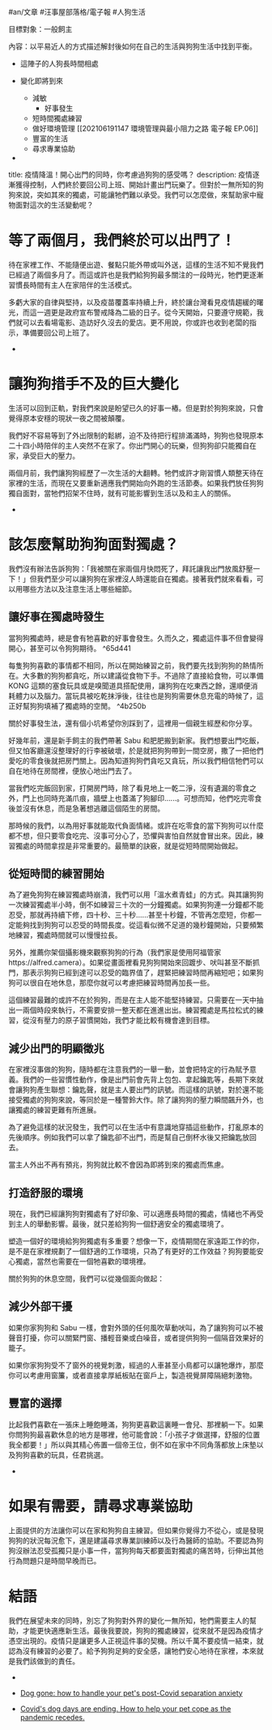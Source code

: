 #an/文章 #汪事屋部落格/電子報 #人狗生活 

目標對象：一般飼主

內容：以平易近人的方式描述解封後如何在自己的生活與狗狗生活中找到平衡。

- 這陣子的人狗長時間相處
- 變化即將到來
	- 減敏
		- 好事發生
	- 短時間獨處練習 
	- 做好環境管理 [[202106191147 環境管理與最小阻力之路 電子報 EP.06]]
	- 豐富的生活
	- 尋求專業協助

-

title: 疫情降溫！開心出門的同時，你考慮過狗狗的感受嗎？
description: 疫情逐漸獲得控制，人們終於要回公司上班、開始計畫出門玩樂了。但對於一無所知的狗狗來說，突如其來的獨處，可能讓牠們難以承受。我們可以怎麼做，來幫助家中寵物面對這次的生活變動呢？

# 等了兩個月，我們終於可以出門了！
待在家裡工作、不能隨便出遊、餐點只能外帶或叫外送，這樣的生活不知不覺我們已經過了兩個多月了。而這或許也是我們給狗狗最多關注的一段時光，牠們更逐漸習慣長時間有主人在家陪伴的生活模式。

多虧大家的自律與堅持，以及疫苗覆蓋率持續上升，終於讓台灣看見疫情趨緩的曙光，而這一週更是政府宣布警戒降為二級的日子。從今天開始，只要遵守規範，我們就可以去看場電影、造訪好久沒去的愛店。更不用說，你或許也收到老闆的指示，準備要回公司上班了。

-

# 讓狗狗措手不及的巨大變化
生活可以回到正軌，對我們來說是盼望已久的好事一樁。但是對於狗狗來說，只會覺得原本安穩的現狀一夜之間被顛覆。

我們好不容易等到了外出限制的鬆綁，迫不及待把行程排滿滿時，狗狗也發現原本二十四小時陪伴的主人突然不在家了。你出門開心的玩樂，但狗狗卻只能獨自在家，承受巨大的壓力。

兩個月前，我們讓狗狗經歷了一次生活的大翻轉。牠們或許才剛習慣人類整天待在家裡的生活，而現在又要重新適應我們開始向外跑的生活節奏。如果我們放任狗狗獨自面對，當牠們招架不住時，就有可能影響到生活以及和主人的關係。

-

# 該怎麼幫助狗狗面對獨處？
我們沒有辦法告訴狗狗：「我被關在家兩個月快悶死了，拜託讓我出門放風舒壓一下！」但我們至少可以讓狗狗在家裡沒人時還能自在獨處。接著我們就來看看，可以用哪些方法以及注意生活上哪些細節。

## 讓好事在獨處時發生
當狗狗獨處時，總是會有牠喜歡的好事會發生。久而久之，獨處這件事不但會變得開心，甚至可以令狗狗期待。 ^65d441

每隻狗狗喜歡的事情都不相同，所以在開始練習之前，我們要先找到狗狗的熱情所在。大多數的狗狗都貪吃，所以建議從食物下手。不過除了直接給食物，可以準備 KONG 這類的塞食玩具或是嗅聞道具搭配使用，讓狗狗在吃東西之餘，還順便消耗體力以及腦力。當玩具被吃乾抹淨後，往往也是狗狗需要休息充電的時候了，這正好幫狗狗填補了獨處時的空閒。 ^4b250b

關於好事發生法，還有個小坑希望你別踩到了，這裡用一個親生經歷和你分享。

好幾年前，還是新手飼主的我們帶著 Sabu 和肥肥搬到新家。我們想要出門吃飯，但又怕客廳還沒整理好的行李被破壞，於是就把狗狗帶到一間空房，撒了一把他們愛吃的零食後就把房門關上。因為知道狗狗們貪吃又貪玩，所以我們相信牠們可以自在地待在房間裡，便放心地出門去了。

當我們吃完飯回到家，打開房門時，除了看見地上一乾二淨，沒有遺漏的零食之外，門上也同時充滿爪痕，牆壁上也蓋滿了狗腳印......。可想而知，他們吃完零食後並沒有休息，而是急著想逃離這個陌生的房間。

那時候的我們，以為用好事就能取代負面情緒。或許在吃零食的當下狗狗可以什麼都不想，但只要零食吃完、沒事可分心了，恐懼與害怕自然就會冒出來。因此，練習獨處的時間拿捏是非常重要的。最簡單的訣竅，就是從短時間開始做起。

## 從短時間的練習開始
為了避免狗狗在練習獨處時崩潰，我們可以用「溫水煮青蛙」的方式。與其讓狗狗一次練習獨處半小時，倒不如練習三十次的一分鐘獨處。如果狗狗連一分鐘都不能忍受，那就再持續下修，四十秒、三十秒......甚至十秒鐘，不管再怎麼短，你都一定能夠找到狗狗可以忍受的時間長度。從這看似微不足道的幾秒鐘開始，只要頻繁地練習，獨處時間就可以慢慢拉長。 

另外，推薦你架個攝影機來觀察狗狗的行為（我們家是使用阿福管家https://alfred.camera）。如果從畫面裡看見狗狗開始來回踱步、吠叫甚至不斷抓門，那表示狗狗已經到達可以忍受的臨界值了，趕緊把練習時間再縮短吧；如果狗狗可以很自在地休息，那麼你就可以考慮把練習時間再加長一些。

這個練習最難的或許不在於狗狗，而是在主人能不能堅持練習。只需要在一天中抽出一兩個時段來執行，不需要安排一整天都在進進出出。練習獨處是馬拉松式的練習，從沒有壓力的原子習慣開始，我們才能比較有機會達到目標。

## 減少出門的明顯徵兆
在家裡沒事做的狗狗，隨時都在注意我們的一舉一動，並會把特定的行為賦予意義。我們的一些習慣性動作，像是出門前會先背上包包、拿起鑰匙等，長期下來就會讓狗狗產生聯想：鑰匙聲，就是主人要出門的訊號。而這樣的訊號，對於還不能接受獨處的狗狗來說，等同於是一種警鈴大作。除了讓狗狗的壓力瞬間飆升外，也讓獨處的練習更難有所進展。

為了避免這樣的狀況發生，我們可以在生活中有意識地穿插這些動作，打亂原本的先後順序。例如我們可以拿了鑰匙卻不出門，而是幫自己倒杯水後又把鑰匙放回去。

當主人外出不再有預兆，狗狗就比較不會因為即將到來的獨處而焦慮。

## 打造舒服的環境
現在，我們已經讓狗狗對獨處有了好印象、可以適應長時間的獨處，情緒也不再受到主人的舉動影響。最後，就只差給狗狗一個舒適安全的獨處環境了。

塑造一個好的環境給狗狗獨處有多重要？想像一下，疫情期間在家遠距工作的你，是不是在家裡規劃了一個舒適的工作環境，只為了有更好的工作效益？狗狗要能安心獨處，當然也需要在一個牠喜歡的環境裡。

關於狗狗的休息空間，我們可以從幾個面向做起：

## 減少外部干擾
如果你家狗狗和 Sabu 一樣，會對外頭的任何風吹草動吠叫，為了讓狗狗可以不被聲音打擾，你可以關緊門窗、播輕音樂或白噪音，或者提供狗狗一個隔音效果好的籠子。

如果你家狗狗受不了窗外的視覺刺激，經過的人車甚至小鳥都可以讓牠爆炸，那麼你可以考慮用窗簾，或者直接拿厚紙板貼在窗戶上，製造視覺屏障隔絕刺激物。

## 豐富的選擇
比起我們喜歡在一張床上睡飽睡滿，狗狗更喜歡這裏睡一會兒、那裡躺一下。如果你問狗狗最喜歡休息的地方是哪裡，他可能會說：「小孩子才做選擇，舒服的位置我全都要！」所以與其精心佈置一個帝王位，倒不如在家中不同角落都放上床墊以及狗狗喜歡的玩具，任君挑選。

-

# 如果有需要，請尋求專業協助
上面提供的方法讓你可以在家和狗狗自主練習。但如果你覺得力不從心，或是發現狗狗的狀況每況愈下，還是建議尋求專業訓練師以及行為醫師的協助。不要認為狗狗沒辦法忍受孤獨只是小事一件，當狗狗每天都要面對獨處的痛苦時，衍伸出其他行為問題只是時間早晚而已。

# 結語
我們在展望未來的同時，別忘了狗狗對外界的變化一無所知，牠們需要主人的幫助，才能更快適應新生活。最後我要說，狗狗的獨處練習，從來就不是因為疫情才憑空出現的。疫情只是讓更多人正視這件事的契機。所以千萬不要疫情一結束，就認為沒有練習的必要了。給予狗狗足夠的安全感，讓牠們安心地待在家裡，本來就是我們該做到的責任。

-

-   [Dog gone: how to handle your pet's post-Covid separation anxiety](https://www.theguardian.com/lifeandstyle/2020/oct/18/dog-gone-how-to-handle-your-dogs-seperation-anxiety-when-you-return-to-the-office)
-   [Covid's dog days are ending. How to help your pet cope as the pandemic recedes.](https://www.nbcnews.com/think/opinion/covid-s-dog-days-are-ending-how-help-your-pet-ncna1265188)

